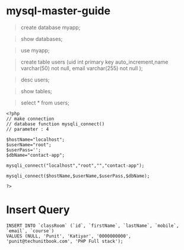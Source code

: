 # mysql-master-guide

> create database myapp;

> show databases;

> use myapp;

> create table users (uid int primary key auto_increment,name varchar(50) not null, email varchar(255) not null );

> desc users;

> show tables;

> select * from users;






```
<?php
// make connection
// database function mysqli_connect()
// parameter : 4

$hostName="localhost";
$userName="root";
$userPass='';
$dbName="contact-app";

mysqli_connect("localhost","root","","contact-app");

mysqli_connect($hostName,$userName,$userPass,$dbName);

?>
```

# Insert Query

```
INSERT INTO `classRoom` (`id`, `firstName`, `lastName`, `mobile`, `email`, `course`)
VALUES (NULL, 'Punit', 'Katiyar', '0000000000', 'punit@techunitbook.com', 'PHP Full stack');
```

